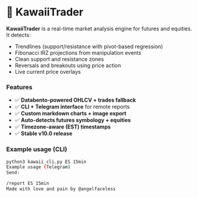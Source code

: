 # 🌸 KawaiiTrader

**KawaiiTrader** is a real-time market analysis engine for futures and equities. It detects:
- Trendlines (support/resistance with pivot-based regression)
- Fibonacci IRZ projections from manipulation events
- Clean support and resistance zones
- Reversals and breakouts using price action
- Live current price overlays

### Features
- ✅ **Databento-powered OHLCV + trades fallback**
- ✅ **CLI + Telegram interface** for remote reports
- ✅ **Custom markdown charts + image export**
- ✅ **Auto-detects futures symbology + equities**
- ✅ **Timezone-aware (EST) timestamps**
- ✅ **Stable v10.0 release**

### Example usage (CLI)

```bash
python3 kawaii_cli.py ES 15min
Example usage (Telegram)
Send:

/report ES 15min
Made with love and pain by @angelfaceless